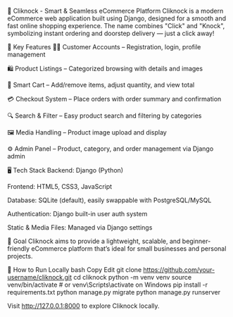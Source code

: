 🛒 Cliknock - Smart & Seamless eCommerce Platform
Cliknock is a modern eCommerce web application built using Django, designed for a smooth and fast online shopping experience. The name combines "Click" and "Knock", symbolizing instant ordering and doorstep delivery — just a click away!

🔑 Key Features
🧑‍💼 Customer Accounts – Registration, login, profile management

🛍️ Product Listings – Categorized browsing with details and images

🛒 Smart Cart – Add/remove items, adjust quantity, and view total

💳 Checkout System – Place orders with order summary and confirmation

🔍 Search & Filter – Easy product search and filtering by categories

🖼️ Media Handling – Product image upload and display

⚙️ Admin Panel – Product, category, and order management via Django admin

🖥️ Tech Stack
Backend: Django (Python)

Frontend: HTML5, CSS3, JavaScript

Database: SQLite (default), easily swappable with PostgreSQL/MySQL

Authentication: Django built-in user auth system

Static & Media Files: Managed via Django settings

🎯 Goal
Cliknock aims to provide a lightweight, scalable, and beginner-friendly eCommerce platform that’s ideal for small businesses and personal projects.

📁 How to Run Locally
bash
Copy
Edit
git clone https://github.com/your-username/cliknock.git
cd cliknock
python -m venv venv
source venv/bin/activate   # or venv\Scripts\activate on Windows
pip install -r requirements.txt
python manage.py migrate
python manage.py runserver

Visit http://127.0.0.1:8000 to explore Cliknock locally.
